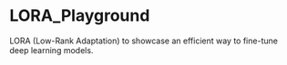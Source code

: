 # LORA_Playground
LORA (Low-Rank Adaptation) to showcase an efficient way to fine-tune deep learning models.
